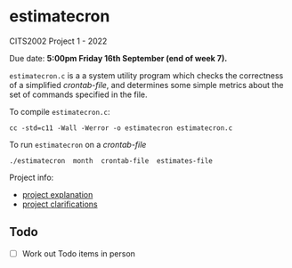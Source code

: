 # estimatecron

CITS2002 Project 1 - 2022

Due date: **5:00pm Friday 16th September (end of week 7).**

`estimatecron.c` is a a system utility program which checks the correctness of a simplified *crontab-file*, and determines some simple metrics about the set of commands specified in the file. 

To compile `estimatecron.c`:
```
cc -std=c11 -Wall -Werror -o estimatecron estimatecron.c
```

To run `estimatecron` on a *crontab-file*
```
./estimatecron  month  crontab-file  estimates-file 
```



Project info:
 + [project explanation](https://teaching.csse.uwa.edu.au/units/CITS2002/projects/project1.php)
 + [project clarifications](https://teaching.csse.uwa.edu.au/units/CITS2002/projects/project1-clarifications.php)

## Todo
+ [ ] Work out Todo items in person
